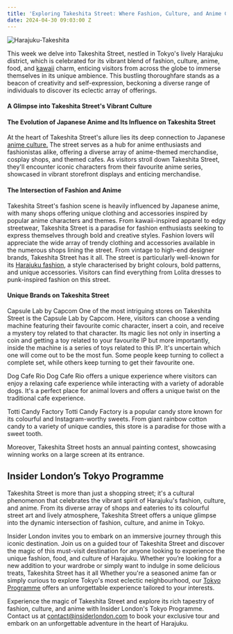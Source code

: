 ```yaml
---
title: 'Exploring Takeshita Street: Where Fashion, Culture, and Anime Collide'
date: 2024-04-30 09:03:00 Z
---
```


![Harajuku-Takeshita](/uploads/IMG-20240428-WA0000~2.jpg)

This week we delve into Takeshita Street, nestled in Tokyo's lively Harajuku district, which is celebrated for its vibrant blend of fashion, culture, anime, food, and [kawaii](https://mymodernmet.com/kawaii-art-japanese-culture/) charm, enticing visitors from across the globe to immerse themselves in its unique ambience. This bustling thoroughfare stands as a beacon of creativity and self-expression, beckoning a diverse range of individuals to discover its eclectic array of offerings.

#### A Glimpse into Takeshita Street's Vibrant Culture



#### The Evolution of Japanese Anime and Its Influence on Takeshita Street

At the heart of Takeshita Street's allure lies its deep connection to Japanese [anime culture.](https://ourculturemag.com/2021/10/25/the-role-of-anime-in-modern-world-culture-and-its-place-in-peoples-lives/) The street serves as a hub for anime enthusiasts and fashionistas alike, offering a diverse array of anime-themed merchandise, cosplay shops, and themed cafes. As visitors stroll down Takeshita Street, they'll encounter iconic characters from their favourite anime series, showcased in vibrant storefront displays and enticing merchandise.

#### The Intersection of Fashion and Anime

Takeshita Street's fashion scene is heavily influenced by Japanese anime, with many shops offering unique clothing and accessories inspired by popular anime characters and themes. From kawaii-inspired apparel to edgy streetwear, Takeshita Street is a paradise for fashion enthusiasts seeking to express themselves through bold and creative styles.
Fashion lovers will appreciate the wide array of trendy clothing and accessories available in the numerous shops lining the street. From vintage to high-end designer brands, Takeshita Street has it all. The street is particularly well-known for its [Harajuku fashion](https://japanese-clothing.com/blogs/japanese-clothing-blog/harajuku-fashion), a style characterised by bright colours, bold patterns, and unique accessories. Visitors can find everything from Lolita dresses to punk-inspired fashion on this street. 

#### Unique Brands on Takeshita Street

Capsule Lab by Capcom
One of the most intriguing stores on Takeshita Street is the Capsule Lab by Capcom. Here, visitors can choose a vending machine featuring their favourite comic character, insert a coin, and receive a mystery toy related to that character. Its magic lies not only in inserting a coin and getting a toy related to your favourite IP but more importantly, inside the machine is a series of toys related to this IP. It's uncertain which one will come out to be the most fun. Some people keep turning to collect a complete set, while others keep turning to get their favourite one.

Dog Cafe Rio
Dog Cafe Rio offers a unique experience where visitors can enjoy a relaxing cafe experience while interacting with a variety of adorable dogs. It's a perfect place for animal lovers and offers a unique twist on the traditional cafe experience.

Totti Candy Factory
Totti Candy Factory is a popular candy store known for its colourful and Instagram-worthy sweets. From giant rainbow cotton candy to a variety of unique candies, this store is a paradise for those with a sweet tooth.

Moreover, Takeshita Street hosts an annual painting contest, showcasing winning works on a large screen at its entrance.

## Insider London’s Tokyo Programme
Takeshita Street is more than just a shopping street; it's a cultural phenomenon that celebrates the vibrant spirit of Harajuku's fashion, culture, and anime. From its diverse array of shops and eateries to its colourful street art and lively atmosphere, Takeshita Street offers a unique glimpse into the dynamic intersection of fashion, culture, and anime in Tokyo.

Insider London invites you to embark on an immersive journey through this iconic destination. Join us on a guided tour of Takeshita Street and discover the magic of this must-visit destination for anyone looking to experience the unique fashion, food, and culture of Harajuku. Whether you’re looking for a new addition to your wardrobe or simply want to indulge in some delicious treats, Takeshita Street has it all Whether you're a seasoned anime fan or simply curious to explore Tokyo's most eclectic neighbourhood, our [Tokyo Programme](https://www.insiderlondon.com/asia/tokyo/) offers an unforgettable experience tailored to your interests.

Experience the magic of Takeshita Street and explore its rich tapestry of fashion, culture, and anime with Insider London's Tokyo Programme. Contact us at contact@insiderlondon.com to book your exclusive tour and embark on an unforgettable adventure in the heart of Harajuku.

